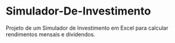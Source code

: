 # Simulador-De-Investimento
Projeto de um Simulador de Investimento em Excel para calcular rendimentos mensais e dividendos.
